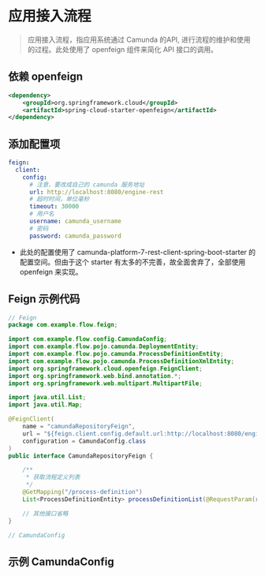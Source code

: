 # 应用接入流程

> 应用接入流程，指应用系统通过 Camunda 的API, 进行流程的维护和使用的过程。此处使用了 openfeign 组件来简化 API 接口的调用。


## 依赖 openfeign

```xml
<dependency>
    <groupId>org.springframework.cloud</groupId>
    <artifactId>spring-cloud-starter-openfeign</artifactId>
</dependency>
```

## 添加配置项

```yaml
feign:
  client:
    config:
      # 注意，要改成自己的 camunda 服务地址
      url: http://localhost:8080/engine-rest
      # 超时时间，单位毫秒
      timeout: 30000
      # 用户名
      username: camunda_username
      # 密码
      password: camunda_password

```

- 此处的配置使用了 camunda-platform-7-rest-client-spring-boot-starter 的配置空间。但由于这个 starter 有太多的不完善，故全面舍弃了，全部使用 openfeign 来实现。


## Feign 示例代码

```java
// Feign
package com.example.flow.feign;

import com.example.flow.config.CamundaConfig;
import com.example.flow.pojo.camunda.DeploymentEntity;
import com.example.flow.pojo.camunda.ProcessDefinitionEntity;
import com.example.flow.pojo.camunda.ProcessDefinitionXmlEntity;
import org.springframework.cloud.openfeign.FeignClient;
import org.springframework.web.bind.annotation.*;
import org.springframework.web.multipart.MultipartFile;

import java.util.List;
import java.util.Map;

@FeignClient(
    name = "camundaRepositoryFeign",
    url = "${feign.client.config.default.url:http://localhost:8080/engine-rest}",
    configuration = CamundaConfig.class
)
public interface CamundaRepositoryFeign {

    /**
     * 获取流程定义列表
     */
    @GetMapping("/process-definition")
    List<ProcessDefinitionEntity> processDefinitionList(@RequestParam(required = false) Map<String, Object> queryParams);

    // 其他接口省略
}

// CamundaConfig


```

## 示例 CamundaConfig




##
